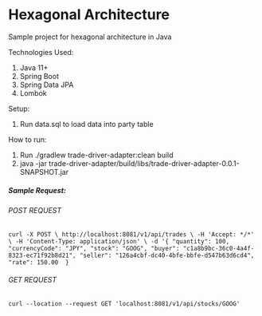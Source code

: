 # Hexagonal Architecture
Sample project for hexagonal architecture in Java

Technologies Used: 
1) Java 11+
2) Spring Boot
3) Spring Data JPA
4) Lombok

Setup: 
1) Run data.sql to load data into party table

How to run: 
1) Run ./gradlew trade-driver-adapter:clean build
2) java -jar trade-driver-adapter/build/libs/trade-driver-adapter-0.0.1-SNAPSHOT.jar

##### Sample Request: 

###### POST REQUEST

`curl -X POST \
  http://localhost:8081/v1/api/trades \
  -H 'Accept: */*' \
  -H 'Content-Type: application/json' \
  -d '{
	"quantity": 100,
	"currencyCode": "JPY",
	"stock": "GOOG",
	"buyer": "c1a8b9bc-36c0-4a4f-8323-ec71f92b8d21",
	"seller": "126a4cbf-dc40-4bfe-bbfe-d547b63d6cd4",
	"rate": 150.00 
}
`

###### GET REQUEST

`curl --location --request GET 'localhost:8081/v1/api/stocks/GOOG'`